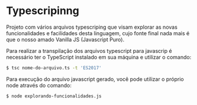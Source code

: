 # Typescripinng
Projeto com vários arquivos typescriping que visam explorar as novas funcionalidades e facilidades desta linguagem, cujo fonte final nada mais é que o nosso amado Vanilla JS (Javascript Puro).

Para realizar a transpilação dos arquivos typescript para javascrip é necessário ter o TypeScript instalado em sua máquina e utilizar o comando:
```sh
$ tsc nome-do-arquivo.ts -t 'ES2017'
```

Para execução do arquivo javascript gerado, você pode utilizar o próprio node através do comando:
```sh
$ node explorando-funcionalidades.js
```
